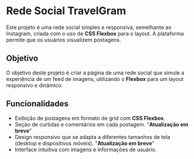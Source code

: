 # Rede Social TravelGram

Este projeto é uma rede social simples e responsiva, semelhante ao Instagram, criada com o uso de **CSS Flexbox** para o layout. A plataforma permite que os usuários visualizem postagens.

## Objetivo

O objetivo deste projeto é criar a página de uma rede social que simule a experiência de um feed de imagens, utilizando o **Flexbox** para um layout responsivo e dinâmico. 

## Funcionalidades

- Exibição de postagens em formato de grid com **CSS Flexbox**.
- Seção de curtidas e comentários em cada postagem. "**Atualização em breve**"
- Design responsivo que se adapta a diferentes tamanhos de tela (desktop e dispositivos móveis). "**Atualização em breve**"
- Interface intuitiva com imagens e informações de usuário.
